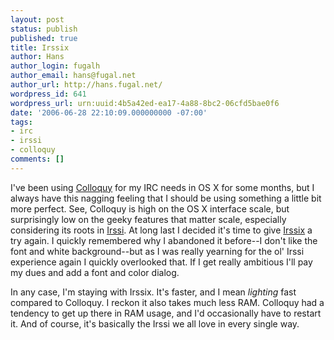 ```yaml
---
layout: post
status: publish
published: true
title: Irssix
author: Hans
author_login: fugalh
author_email: hans@fugal.net
author_url: http://hans.fugal.net/
wordpress_id: 641
wordpress_url: urn:uuid:4b5a42ed-ea17-4a88-8bc2-06cfd5bae0f6
date: '2006-06-28 22:10:09.000000000 -07:00'
tags:
- irc
- irssi
- colloquy
comments: []
---
```

<p>I've been using <a href="http://colloquy.info/">Colloquy</a> for my IRC needs in OS X for
some months, but I always have this nagging feeling that I should be using
something a little bit more perfect. See, Colloquy is high on the OS X
interface scale, but surprisingly low on the geeky features that matter scale,
especially considering its roots in <a href="http://irssi.org/">Irssi</a>. At long last I
decided it's time to give <a href="http://adlr.info/?Irssix">Irssix</a> a try again. I
quickly remembered why I abandoned it before--I don't like the font and white
background--but as I was really yearning for the ol' Irssi experience again I
quickly overlooked that.  If I get really ambitious I'll pay my dues and add a
font and color dialog. </p>

<p>In any case, I'm staying with Irssix. It's faster, and I mean <em>lighting</em> fast
compared to Colloquy. I reckon it also takes much less RAM. Colloquy had a
tendency to get up there in RAM usage, and I'd occasionally have to restart it.
And of course, it's basically the Irssi we all love in every single way.</p>
